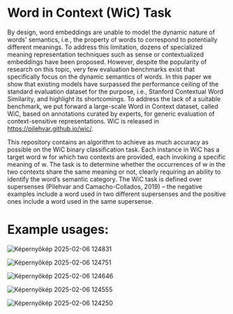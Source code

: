 # Word in Context (WiC) Task
By design, word embeddings are unable to model the dynamic nature of words' semantics, i.e., the property of words to correspond to potentially different meanings. To address this limitation, dozens of specialized meaning representation techniques such as sense or contextualized embeddings have been proposed. However, despite the popularity of research on this topic, very few evaluation benchmarks exist that specifically focus on the dynamic semantics of words. In this paper we show that existing models have surpassed the performance ceiling of the standard evaluation dataset for the purpose, i.e., Stanford Contextual Word Similarity, and highlight its shortcomings. To address the lack of a suitable benchmark, we put forward a large-scale Word in Context dataset, called WiC, based on annotations curated by experts, for generic evaluation of context-sensitive representations. WiC is released in https://pilehvar.github.io/wic/.

This repository contains an algorithm to achieve as much accuracy as possible on the WiC
binary classification task. Each instance in WiC
has a target word w for which two contexts are
provided, each invoking a specific meaning of w.
The task is to determine whether the occurrences
of w in the two contexts share the same meaning
or not, clearly requiring an ability to identify the
word’s semantic category. The WiC task is defined
over supersenses (Pilehvar and Camacho-Collados,
2019) – the negative examples include a word used
in two different supersenses and the positive ones
include a word used in the same supersense.

# Example usages:
![Képernyőkép 2025-02-06 124831](https://github.com/user-attachments/assets/1c0691c6-2bb7-4cdf-a1be-06793b9c09b3)

![Képernyőkép 2025-02-06 124751](https://github.com/user-attachments/assets/baa43460-712b-48f2-a1ed-cf8a6c694c62)

![Képernyőkép 2025-02-06 124646](https://github.com/user-attachments/assets/93443df3-46f4-48fd-91bd-003a85000fa2)

![Képernyőkép 2025-02-06 124555](https://github.com/user-attachments/assets/d5c03a1d-81f3-4b7e-a5f8-53c50e17bdc5)

![Képernyőkép 2025-02-06 124250](https://github.com/user-attachments/assets/5ed3bec3-f99c-413a-8e0a-fb576512cdfa)
